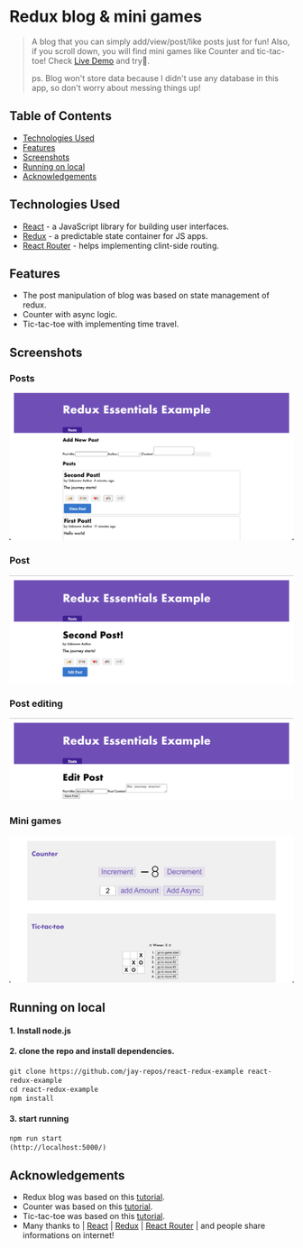 
# Redux blog & mini games
> A blog that you can simply add/view/post/like posts just for fun!
> Also, if you scroll down, you will find mini games like Counter and tic-tac-toe!
> Check [Live Demo](https://jay-repos.github.io/react-redux-example/) and try👋.
> 
> ps. Blog won't store data because I didn't use any database in this app, so don't worry about messing things up!


## Table of Contents
* [Technologies Used](#technologies-used)
* [Features](#features)
* [Screenshots](#screenshots)
* [Running on local](#running-on-local)
* [Acknowledgements](#acknowledgements)

## Technologies Used
- [React](https://zh-hant.reactjs.org/) - a JavaScript library for building user interfaces.
- [Redux](https://redux.js.org/) - a predictable state container for JS apps.
- [React Router](https://reactrouter.com/) - helps implementing clint-side routing.


## Features
- The post manipulation of blog was based on state management of redux.
- Counter with async logic.
- Tic-tac-toe with implementing time travel.



## Screenshots
### Posts
![](https://github.com/jay-repos/react-redux-example/blob/main/screenshots/posts.png)
### Post
![](https://github.com/jay-repos/react-redux-example/blob/main/screenshots/post.png)
### Post editing
![](https://github.com/jay-repos/react-redux-example/blob/main/screenshots/edit.png)
### Mini games
![](https://github.com/jay-repos/react-redux-example/blob/main/screenshots/games.png)


## Running on local
#### 1. Install node.js 
#### 2. clone the repo and install dependencies.
```
git clone https://github.com/jay-repos/react-redux-example react-redux-example
cd react-redux-example
npm install
```
#### 3. start running
```
npm run start
(http://localhost:5000/)
```


## Acknowledgements
- Redux blog was based on this [tutorial](https://redux.js.org/tutorials/essentials/part-1-overview-concepts).
- Counter was based on this [tutorial](https://react-redux.js.org/tutorials/quick-start).
- Tic-tac-toe was based on this [tutorial](https://reactjs.org/tutorial/tutorial.html).
- Many thanks to | [React](https://zh-hant.reactjs.org/) | [Redux](https://redux.js.org/) |  [React Router](https://reactrouter.com/) | and people share informations on internet!
